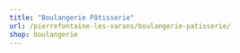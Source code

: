 ```yaml
---
title: "Boulangerie Pâtisserie"
url: /pierrefontaine-les-varans/boulangerie-patisserie/
shop: boulangerie
---
```

